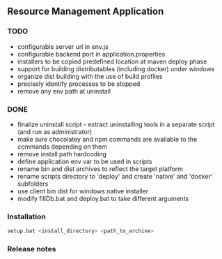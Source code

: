## Resource Management Application 

### TODO

- configurable server url in env.js
- configurable backend port in application.properties
- installers to be copied predefined location at maven deploy phase
- support for building distributables (including docker) under windows
- organize dist building with the use of build profiles
- precisely identify processes to be stopped
- remove any env path at uninstall

### DONE

- finalize uninstall script - extract uninstalling tools in a separate script (and run as administrator)
- make sure chocolatey and npm commands are available to the commands depending on them
- remove install path hardcoding  
- define application env var to be used in scripts
- rename bin and dist archives to reflect the target platform
- rename scripts directory to 'deploy' and create 'native' and 'docker' subfolders
- use client bin dist for windows native installer
- modify fillDb.bat and deploy.bat to take different arguments
 

### Installation

``` bash
setup.bat <install_directory> <path_to_archive>
```

### Release notes